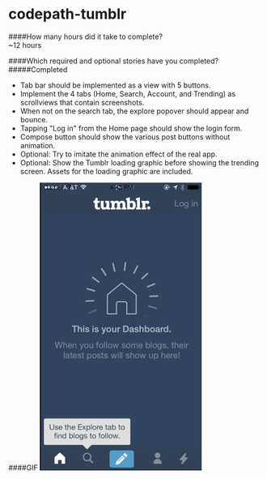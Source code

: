 codepath-tumblr
============================

####How many hours did it take to complete?  
~12 hours  


####Which required and optional stories have you completed?  
#####Completed
- Tab bar should be implemented as a view with 5 buttons.
- Implement the 4 tabs (Home, Search, Account, and Trending) as scrollviews that contain screenshots.
- When not on the search tab, the explore popover should appear and bounce.
- Tapping "Log in" from the Home page should show the login form.
- Compose button should show the various post buttons without animation.
- Optional: Try to imitate the animation effect of the real app.
- Optional: Show the Tumblr loading graphic before showing the trending screen. Assets for the loading graphic are included.

####GIF
![alt tag](https://raw.githubusercontent.com/jxrlee/codepath-tumblr/master/tumblr.gif)
